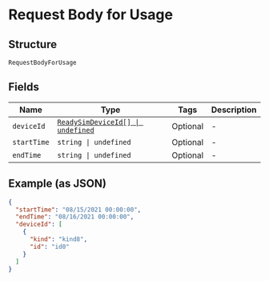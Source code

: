 
# Request Body for Usage

## Structure

`RequestBodyForUsage`

## Fields

| Name | Type | Tags | Description |
|  --- | --- | --- | --- |
| `deviceId` | [`ReadySimDeviceId[] \| undefined`](../../doc/models/ready-sim-device-id.md) | Optional | - |
| `startTime` | `string \| undefined` | Optional | - |
| `endTime` | `string \| undefined` | Optional | - |

## Example (as JSON)

```json
{
  "startTime": "08/15/2021 00:00:00",
  "endTime": "08/16/2021 00:00:00",
  "deviceId": [
    {
      "kind": "kind8",
      "id": "id0"
    }
  ]
}
```

